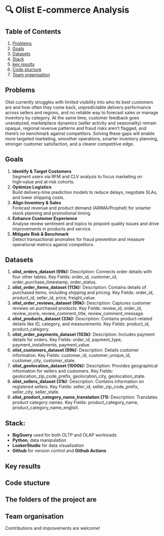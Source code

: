 # 🔍 Olist E‑commerce Analysis  

## Table of Contents
1. [Problems](#problems)  
2. [Goals](#goals)  
3. [Datasets](#datasets)  
4. [Stack](#stack)  
5. [key results](#key-results)  
6. [Code stucture](#code-stucture)  
7. [Team organisation](#team-organisation)

## Problems
Olist currently struggles with limited visibility into who its best customers are and how often they come back, unpredictable delivery performance across sellers and regions, and no reliable way to forecast sales or manage inventory by category. At the same time, customer feedback goes unanalyzed, marketplace dynamics (seller activity and seasonality) remain opaque, regional revenue patterns and fraud risks aren’t flagged, and there’s no benchmark against competitors. Solving these gaps will enable more targeted marketing, smoother operations, smarter inventory planning, stronger customer satisfaction, and a clearer competitive edge.

## Goals
1. **Identify & Target Customers**  
   Segment users via RFM and CLV analysis to focus marketing on high‑value and at‑risk cohorts.
2. **Optimize Logistics**  
   Build delivery‑time prediction models to reduce delays, negotiate SLAs, and lower shipping costs.
3. **Align Inventory & Sales**  
   Forecast revenue and product demand (ARIMA/Prophet) for smarter stock planning and promotional timing.
4. **Enhance Customer Experience**  
   Analyse review sentiment and topics to pinpoint quality issues and drive improvements in products and service.
5. **Mitigate Risk & Benchmark**  
   Detect transactional anomalies for fraud prevention and measure operational metrics against competitors.  

## Datasets
1. **olist_orders_dataset (99k):**
   Description: Connects order details with four other tables.
   Key Fields: order_id, customer_id, order_purchase_timestamp, order_status.
2. **olist_order_items_dataset (113k):**
   Description: Contains details of purchased items, including shipping and pricing.
   Key Fields: order_id, product_id, seller_id, price, freight_value.
3. **olist_order_reviews_dataset (99k):**
   Description: Captures customer reviews on purchased products.
   Key Fields: review_id, order_id, review_score, review_comment_title, review_comment_message.
4. **olist_products_dataset (33k):**
   Description: Contains product-related details like ID, category, and measurements.
   Key Fields: product_id, product_category.
5. **olist_order_payments_dataset (103k):**
   Description: Includes payment details for orders.
   Key Fields: order_id, payment_type, payment_installments, payment_value.
6. **olist_customers_dataset (99k):**
   Description: Details customer information.
   Key Fields: customer_id, customer_unique_id, customer_city, customer_state.
7. **olist_geolocation_dataset (1000k):**
   Description: Provides geographical information for sellers and customers.
   Key Fields: geolocation_zip_code_prefix, geolocation_city, geolocation_state.
8. **olist_sellers_dataset (31k):**
   Description: Contains information on registered sellers.
   Key Fields: seller_id, seller_zip_code_prefix, seller_city, seller_state.
9. **olist_product_category_name_translation (71):**
   Description: Translates product category names.
   Key Fields: product_category_name, product_category_name_english.

## Stack:
- **BigQuery** used for both OLTP and OLAP workloads
- **Python**, data manipulation
- **LookerStudio** for data visualisation
- **Github** for version control and **Github Actions** 

## Key results

## Code stucture
The folders of the project are
- 

## Team organisation
Contributions and improvements are welcome! 
